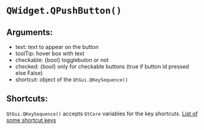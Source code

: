 # `QWidget.QPushButton()`

## Arguments:

* text: text to appear on the button
* toolTip: hover box with text
* checkable: {bool} togglebuton or not
* checked: {bool} only for checkable buttons (true  if button id pressed else False)
* shortcut: object of the `QtGui.QKeySequence()`

## Shortcuts:

`QtGui.QKeySequence()` accepts `QtCore` variables for the key shortcuts. [List of some shortcut keys](https://doc.qt.io/qt-5/qt.html)